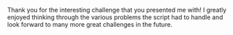 Thank you for the interesting challenge that you presented me with! I greatly enjoyed thinking through the various problems the script had to handle and look forward to many more great challenges in the future.
